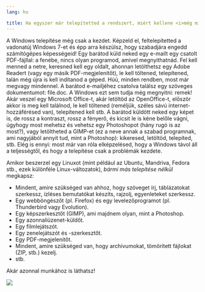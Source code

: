 ```yaml
---
lang: hu

title: Ha egyszer már telepítetted a rendszert, miért kellene <i>még mindig</i> telepítgetned?
---
```


A Windows telepítése még csak a kezdet. Képzeld el, feltelepítetted a vadonatúj Windows 7-et és épp arra készülsz, hogy szabadjára engedd számítógépes képességeid! Egy barátod küld neked egy e-mailt egy csatolt PDF-fájllal: a fenébe, nincs olyan programod, amivel megnyithatnád. Fel kell menned a netre, keresned kell egy oldalt, ahonnan letölthetsz egy Adobe Readert (vagy egy másik PDF-megjelenítőt), le kell töltened, telepítened, talán még újra is kell indítanod a géped. Húú, minden rendben, most már megvagy mindennel. A barátod e-mailjéhez csatolva találsz egy szöveges dokumentumot: file.doc. A Windows ezt sem tudja még megnyitni: remek! Akár veszel egy Microsoft Office-t, akár letöltöd az OpenOffice-t, először akkor is meg kell találnod, le kell töltened (reméljük, széles sávú internet-hozzáférésed van), telepítened kell stb. A barátod küldött neked egy képet is, de rossz a kontraszt, rossz a fényerő, és kicsit le is kéne belőle vágni, úgyhogy most mehetsz és vehetsz egy Photoshopot (hány rugó is az most?), vagy letöltheted a GIMP-et (ez a neve annak a szabad programnak, ami nagyjából annyit tud, mint a Photoshop): kikeresed, letöltöd, telepíted, stb. Elég is ennyi: most már van róla elképzelésed, hogy a Windows távol áll a teljességtől, és hogy a telepítése csak a problémák kezdete.

Amikor beszerzel egy Linuxot (mint például az Ubuntu, Mandriva, Fedora stb., ezek különféle Linux-változatok), <i>bármi más telepítése nélkül</i> megkapsz:

<ul>

<li>Mindent, amire szükséged van ahhoz, hogy szöveget írj, táblázatokat szerkessz, ízléses bemutatókat készíts, rajzolj, egyenleteket szerkessz.</li>

<li>Egy webböngészőt (pl. Firefox) és egy levelezőprogramot (pl. Thunderbird vagy Evolution).</li>
<li>Egy képszerkesztőt (GIMP), ami majdnem olyan, mint a Photoshop.</li>
<li>Egy azonnaliüzenet-küldőt.</li>
<li>Egy filmlejátszót.</li>
<li>Egy zenelejátszót és -szerkesztőt.</li>
<li>Egy PDF-megjelenítőt.</li>
<li>Mindent, amire szükséged van, hogy archívumokat, tömörített fájlokat (ZIP, stb.) kezelj.</li>
<li>stb.</li>
</ul>

Akár azonnal munkához is láthatsz!

<img src="Images/app_menu.png" />




